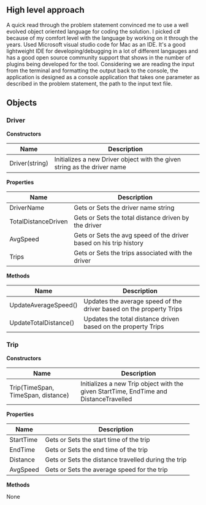 ## High level approach
A quick read through the problem statement convinced me to use a well evolved object oriented language for coding the solution. I picked c# because of my comfort level with the language by working on it through the years. Used Microsoft visual studio code for Mac as an IDE. It's a good lightweight IDE for developing/debugging in a lot of different langauges and has a good open source community support that shows in the number of plugins being developed for the tool. Considering we are reading the input from the terminal and formatting the output back to the console, the application is designed as a console application that takes one parameter as described in the problem statement, the path to the input text file.

## Objects

### Driver

**Constructors**

| Name  | Description |
| ------------- | ------------- |
| Driver(string)  | Initializes a new Driver object with the given string as the driver name  |

**Properties**

| Name | Description |
| --- | --- |
| DriverName | Gets or Sets the driver name string |
| TotalDistanceDriven | Gets or Sets the total distance driven by the driver |
| AvgSpeed | Gets or Sets the avg speed of the driver based on his trip history |
| Trips | Gets or Sets the trips associated with the driver |

**Methods**

| Name | Description |
| --- | --- |
| UpdateAverageSpeed() | Updates the average speed of the driver based on the property Trips |
| UpdateTotalDistance() | Updates the total distance driven based on the property Trips |

### Trip

**Constructors**

| Name  | Description |
| ------------- | ------------- |
| Trip(TimeSpan, TimeSpan, distance)  | Initializes a new Trip object with the given StartTime, EndTime and DistanceTravelled |

**Properties**

| Name | Description |
| --- | --- |
| StartTime | Gets or Sets the start time of the trip |
| EndTime | Gets or Sets the end time of the trip |
| Distance | Gets or Sets the distance travelled during the trip |
| AvgSpeed | Gets or Sets the average speed for the trip |

**Methods**

None

